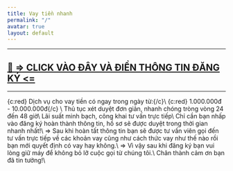 ```yaml
---
title: Vay tiền nhanh
permalink: "/"
avatar: true
layout: default
---
```



***
##                                                  [🚀 => CLICK VÀO ĐÂY VÀ ĐIỀN THÔNG TIN ĐĂNG KÝ <=](https://doctordong.vn)
***
{c:red}                Dịch vụ cho vay tiền có ngay trong ngày từ:{/c}\\
{c:red}                          1.000.000đ - 10.000.000đ{/c}             \\
Thủ tục xét duyệt đơn giản, nhanh chóng tròng vòng 24 đến 48 giờ\\
Lãi suất minh bạch, công khai tư vấn trực tiếp\\
Chỉ cần bạn nhấp vào đăng ký hoàn thành thông tin, hồ sơ sẽ được duyệt trong thời gian nhanh nhất!\\
=> Sau khi hoàn tất thông tin bạn sẽ được tư vấn viên gọi đến tư vấn trực tiếp về các khoản vay cũng như cách thức vay như thế nào rồi bạn mới quyết định có vay hay không.\\
=> Vì vậy sau khi đăng ký bạn vui lòng giữ máy để không bỏ lỡ cuộc gọi từ chúng tôi.\\
Chân thành cảm ơn bạn đã tin tưởng!\\
